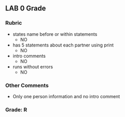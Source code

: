 ## LAB 0 Grade

### Rubric
- states name before or within statements
    -  NO
- has 5 statements about each partner using print
    -  NO
- intro comments 
    -  NO
- runs without errors
    -  NO

### Other Comments
- Only one person information and no intro comment
### Grade: R

